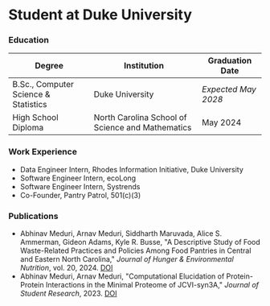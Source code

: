 # Student at Duke University

### Education

<table>
  <thead>
    <tr>
      <th>Degree</th>
      <th>Institution</th>
      <th>Graduation Date</th>
    </tr>
  </thead>
  <tbody>
    <tr>
      <td>B.Sc., Computer Science & Statistics</td>
      <td>Duke University</td>
      <td><em>Expected May 2028</em></td>
    </tr>
    <tr>
      <td>High School Diploma</td>
      <td>North Carolina School of Science and Mathematics</td>
      <td>May 2024</td>
    </tr>
  </tbody>
</table>

### Work Experience
- Data Engineer Intern, Rhodes Information Initiative, Duke University
- Software Engineer Intern, ecoLong
- Software Engineer Intern, Systrends
- Co-Founder, Pantry Patrol, 501(c)(3)

### Publications
<ul>
  <li>
    Abhinav Meduri, Arnav Meduri, Siddharth Maruvada, Alice S. Ammerman, Gideon Adams, Kyle R. Busse,  
    "A Descriptive Study of Food Waste-Related Practices and Policies Among Food Pantries in Central and Eastern North Carolina,"  
    <em>Journal of Hunger & Environmental Nutrition</em>, vol. 20, 2024.  
    <a href="https://doi.org/10.1080/19320248.2024.2334046">DOI</a>
  </li>
  <li>
    Abhinav Meduri, Arnav Meduri,  
    "Computational Elucidation of Protein-Protein Interactions in the Minimal Proteome of JCVI-syn3A,"  
    <em>Journal of Student Research</em>, 2023.  
    <a href="https://doi.org/10.47611/jsrhs.v12i3.5023">DOI</a>
  </li>
</ul>
